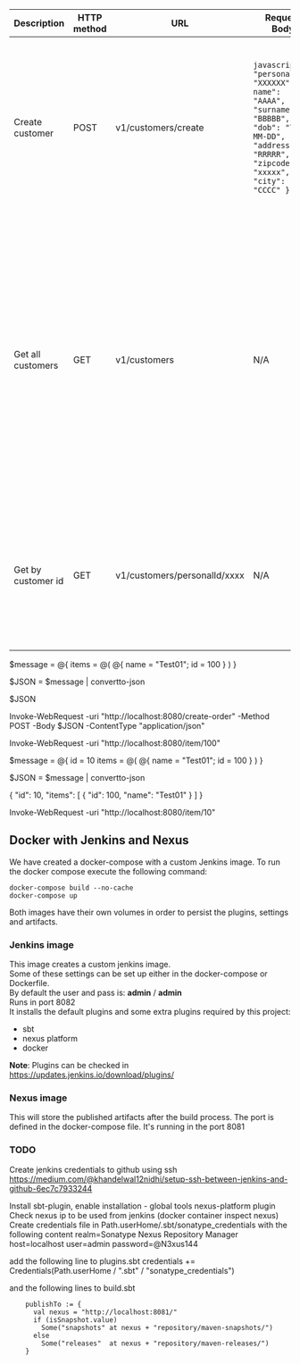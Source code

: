 | Description | HTTP method | URL | Request Body | Status Code | Response Example |
| ----------- | ----------- | --- | ------------ | ----------- | ---------------- |
| Create customer | POST | v1/customers/create |```javascript { "personalId": "XXXXXX", name": "AAAA", "surname": "BBBBB", "dob": "YYYY-MM-DD", "address": "RRRRR", "zipcode": "xxxxx", "city": "CCCC" } ``` | 201 Created | { "call": "customers/create", "method:": "post", "personalId": "XXXXXX", name": "AAAA", "surname": "BBBBB", "dob": "YYYY-MM-DD", "address": "RRRRR", "zipcode": "xxxxx", "city": "CCCC", "loadTS": "YYYY-MM-DDTHH:MM:SS.sss" } |
| Get all customers | GET | v1/customers | N/A | 200 OK | [ { "personalId": "XXXXXX", name": "AAAA", "surname": "BBBBB", "dob": "YYYY-MM-DD", "address": "RRRRR", "zipcode": "xxxxx", "city": "CCCC", "loadTS": "YYYY-MM-DDTHH:MM:SS.sss" }, { "personalId": "XXXXXX", name": "AAAA", "surname": "BBBBB", "dob": "YYYY-MM-DD", "address": "RRRRR", "zipcode": "xxxxx", "city": "CCCC", "loadTS": "YYYY-MM-DDTHH:MM:SS.sss" } ] |
| Get by customer id | GET | v1/customers/personalId/xxxx | N/A | 200 OK | { { "personalId": "XXXXXX", name": "AAAA", "surname": "BBBBB", "dob": "YYYY-MM-DD", "address": "RRRRR", "zipcode": "xxxxx", "city": "CCCC", "loadTS": "YYYY-MM-DDTHH:MM:SS.sss" } | 

$message = @{ 
    items = @(
        @{ name = "Test01"; id = 100 }
    )
}
         
$JSON = $message | convertto-json 

$JSON

Invoke-WebRequest -uri "http://localhost:8080/create-order" -Method POST -Body $JSON -ContentType "application/json"

Invoke-WebRequest -uri "http://localhost:8080/item/100" 


$message = @{ 
    id = 10
    items = @(
        @{ name = "Test01"; id = 100 }
    )
}

$JSON = $message | convertto-json 

{
    "id":  10,
    "items":  [
                  {
                      "id":  100,
                      "name":  "Test01"
                  }
              ]
}

Invoke-WebRequest -uri "http://localhost:8080/item/10" 

## Docker with Jenkins and Nexus

We have created a docker-compose with a custom Jenkins image. To run the docker compose execute the following command:
```
docker-compose build --no-cache
docker-compose up
```

Both images have their own volumes in order to persist the plugins, settings and artifacts.

### Jenkins image

This image creates a custom jenkins image.  
Some of these settings can be set up either in the docker-compose or Dockerfile.  
By default the user and pass is: **admin** / **admin**  
Runs in port 8082  
It installs the default plugins and some extra plugins required by this project:

* sbt
* nexus platform
* docker

**Note**: Plugins can be checked in https://updates.jenkins.io/download/plugins/

### Nexus image

This will store the published artifacts after the build process. The port is defined in the docker-compose file.
It's running in the port 8081

### TODO
Create jenkins credentials to github using ssh
https://medium.com/@khandelwal12nidhi/setup-ssh-between-jenkins-and-github-6ec7c7933244

Install sbt-plugin, enable installation - global tools
nexus-platform plugin
Check nexus ip to be used from jenkins (docker container inspect nexus)
Create credentials file in Path.userHome/.sbt/sonatype_credentials with the following content
realm=Sonatype Nexus Repository Manager
host=localhost
user=admin
password=@N3xus144

add the following line to plugins.sbt
credentials += Credentials(Path.userHome / ".sbt" / "sonatype_credentials")

and the following lines to build.sbt
```
    publishTo := {
      val nexus = "http://localhost:8081/"
      if (isSnapshot.value)
        Some("snapshots" at nexus + "repository/maven-snapshots/")
      else
        Some("releases"  at nexus + "repository/maven-releases/")
    }
```